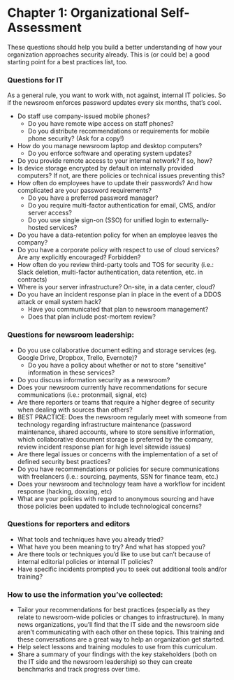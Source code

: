 # Chapter 1: Organizational Self-Assessment 

These questions should help you build a better understanding of how your organization approaches security already. This is (or could be) a good starting point for a best practices list, too.  

### Questions for IT

As a general rule, you want to work with, not against, internal IT policies. So if the newsroom enforces password updates every six months, that’s cool. 

* Do staff use company-issued mobile phones? 
    * Do you have remote wipe access on staff phones? 
    * Do you distribute recommendations or requirements for mobile phone security? (Ask for a copy!) 
* How do you manage newsroom laptop and desktop computers? 
    * Do you enforce software and operating system updates? 
* Do you provide remote access to your internal network? If so, how?
* Is device storage encrypted by default on internally provided computers? If not, are there policies or technical issues preventing this?
* How often do employees have to update their passwords? And how complicated are your password requirements?
    * Do you have a preferred password manager? 
    * Do you require multi-factor authentication for email, CMS, and/or server access?
    * Do you use single sign-on (SSO) for unified login to externally-hosted services?
* Do you have a data-retention policy for when an employee leaves the company?
* Do you have a corporate policy with respect to use of cloud services? Are any explicitly encouraged? Forbidden?
* How often do you review third-party tools and TOS for security (i.e.: Slack deletion, multi-factor authentication, data retention, etc. in contracts)
* Where is your server infrastructure? On-site, in a data center, cloud?
* Do you have an incident response plan in place in the event of a DDOS attack or email system hack? 
    * Have you communicated that plan to newsroom management? 
    * Does that plan include post-mortem review?

### Questions for newsroom leadership:

* Do you use collaborative document editing and storage services (eg. Google Drive, Dropbox, Trello, Evernote)? 
    * Do you have a policy about whether or not to store “sensitive” information in these services?
* Do you discuss information security as a newsroom? 
* Does your newsroom currently have recommendations for secure communications (i.e.: protonmail, signal, etc)
* Are there reporters or teams that require a higher degree of security when dealing with sources than others?
* BEST PRACTICE: Does the newsroom regularly meet with someone from technology regarding infrastructure maintenance (password maintenance, shared accounts, where to store sensitive information, which collaborative document storage is preferred by the company, review incident response plan for high level sitewide issues)
* Are there legal issues or concerns with the implementation of a set of defined security best practices?
* Do you have recommendations or policies for secure communications with freelancers (i.e.: sourcing, payments, SSN for finance team, etc.) 
* Does your newsroom and technology team have a workflow for incident response (hacking, doxxing, etc)
* What are your policies with regard to anonymous sourcing and have those policies been updated to include technological concerns?

### Questions for reporters and editors

* What tools and techniques have you already tried?
* What have you been meaning to try? And what has stopped you? 
* Are there tools or techniques you’d like to use but can’t because of internal editorial policies or internal IT policies?
* Have specific incidents prompted you to seek out additional tools and/or training?

### How to use the information you’ve collected: 

* Tailor your recommendations for best practices (especially as they relate to newsroom-wide policies or changes to infrastructure). In many news organizations, you’ll find that the IT side and the newsroom side aren’t communicating with each other on these topics. This training and these conversations are a great way to help an organization get started.
* Help select lessons and training modules to use from this curriculum.
* Share a summary of your findings with the key stakeholders (both on the IT side and the newsroom leadership) so they can create benchmarks and track progress over time. 


